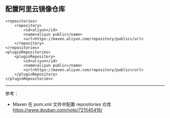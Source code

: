 ## 配置阿里云镜像仓库

```
<repositories>
    <repository>
        <id>aliyun</id>
        <name>aliyun public</name>
        <url>https://maven.aliyun.com/repository/public</url>
    </repository>
</repositories>
<pluginRepositories>
    <pluginRepository>
        <id>aliyun</id>
        <name>aliyun public</name>
        <url>https://maven.aliyun.com/repository/public</url>
    </pluginRepository>
</pluginRepositories>
```

---

参考：
* Maven 在 pom.xml 文件中配置 repositories 仓库 https://www.douban.com/note/721545416/